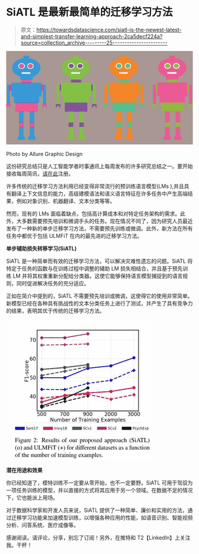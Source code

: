 # SiATL 是最新最简单的迁移学习方法

> 原文：<https://towardsdatascience.com/siatl-is-the-newest-latest-and-simplest-transfer-learning-approach-2ca5decf224a?source=collection_archive---------25----------------------->

![](img/ebbdad1f6f332d909ced014b8947cea2.png)

Photo by Allure Graphic Design

这份研究总结只是人工智能学者时事通讯上每周发布的许多研究总结之一。要开始接收每周简讯，[请在此](http://eepurl.com/ghCeNn)注册。

许多传统的迁移学习方法利用已经变得非常流行的预训练语言模型(LMs ),并且具有翻译上下文信息的能力，高级建模语法和语义语言特征在许多任务中产生高端结果，例如对象识别、机器翻译、文本分类等等。

然而，现有的 LMs 面临着缺点，包括高计算成本和对特定任务架构的需求。此外，大多数需要预先培训和微调手头的任务。现在情况不同了，因为研究人员最近发布了一种新的单步迁移学习方法，不需要预先训练或微调。此外，新方法在所有任务中都优于包括 ULMFiT 在内的最先进的迁移学习方法。

**单步辅助损失转移学习(SiATL)**

SiATL 是一种简单而有效的迁移学习方法，可以解决灾难性遗忘的问题。SiATL 将特定于任务的函数与在训练过程中调整的辅助 LM 损失相结合，并且基于预先训练 LM 并将其权重重新分配给分类器。这使它能够保持语言模型捕捉到的语言规则，同时促进解决任务的充分适应。

正如在简介中提到的，SiATL 不需要预先培训或微调，这使得它的使用非常简单。新模型已经在各种具有挑战性的文本分类任务上进行了测试，并产生了具有竞争力的结果，表明其优于传统的迁移学习方法。

![](img/113b11263f9980e5d0235bc872eb0f73.png)

**潜在用途和效果**

你已经知道了，模特训练不一定要从零开始，也不一定要野。SiATL 可用于驾驭为一项任务训练的模型，并以直接的方式将其应用于另一个领域。在数据不足的情况下，它也能派上用场。

对于数据科学家和开发人员来说，SiATL 提供了一种简单、廉价和实用的方法，通过迁移学习功能来加速模型训练，以增强各种应用的性能，如语音识别、智能视频分析、问答系统、医疗成像等。

感谢阅读。请评论，分享，别忘了订阅！另外，在推特和 T2【LinkedIn】上关注我。干杯！